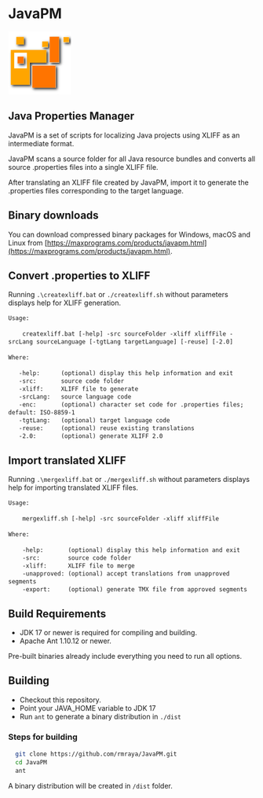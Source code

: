 # JavaPM

![JavaPM icon](images/Orange_squares.png)

## Java Properties Manager

JavaPM is a set of scripts for localizing Java projects using XLIFF as an intermediate format.

JavaPM scans a source folder for all Java resource bundles and converts all source .properties files into a single XLIFF file.

After translating an XLIFF file created by JavaPM, import it to generate the .properties files corresponding to the target language.

## Binary downloads

You can download compressed binary packages for Windows, macOS and Linux from [https://maxprograms.com/products/javapm.html](https://maxprograms.com/products/javapm.html).

## Convert .properties to XLIFF

Running `.\createxliff.bat` or `./createxliff.sh` without parameters displays help for XLIFF generation.

```text
Usage:

    createxliff.bat [-help] -src sourceFolder -xliff xliffFile -srcLang sourceLanguage [-tgtLang targetLanguage] [-reuse] [-2.0]

Where:

   -help:      (optional) display this help information and exit
   -src:       source code folder
   -xliff:     XLIFF file to generate
   -srcLang:   source language code
   -enc:       (optional) character set code for .properties files; default: ISO-8859-1
   -tgtLang:   (optional) target language code
   -reuse:     (optional) reuse existing translations
   -2.0:       (optional) generate XLIFF 2.0
```

## Import translated XLIFF

Running `.\mergexliff.bat` or `./mergexliff.sh` without parameters displays help for importing translated XLIFF files.

```text
Usage:

    mergexliff.sh [-help] -src sourceFolder -xliff xliffFile

Where:

    -help:       (optional) display this help information and exit
    -src:        source code folder
    -xliff:      XLIFF file to merge
    -unapproved: (optional) accept translations from unapproved segments
    -export:     (optional) generate TMX file from approved segments
```

## Build Requirements

- JDK 17 or newer is required for compiling and building.
- Apache Ant 1.10.12 or newer.

Pre-built binaries already include everything you need to run all options.

## Building

- Checkout this repository.
- Point your JAVA_HOME variable to JDK 17
- Run `ant` to generate a binary distribution in `./dist`

### Steps for building

``` bash
  git clone https://github.com/rmraya/JavaPM.git
  cd JavaPM
  ant
```

A binary distribution will be created in `/dist` folder.
